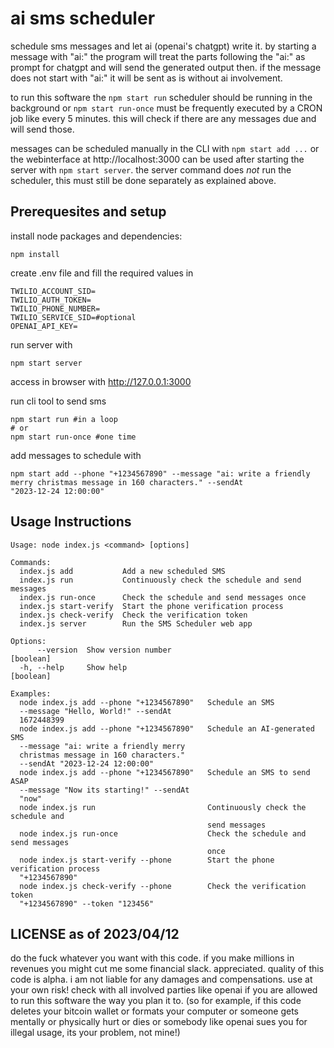 # ai sms scheduler

schedule sms messages and let ai (openai's chatgpt) write it.
by starting a message with "ai:" the program will treat the parts following the "ai:" as prompt for chatgpt and will send the generated output then. if the message does not start with "ai:" it will be sent as is without ai involvement.

to run this software the `npm start run` scheduler should be running in the background or `npm start run-once` must be frequently executed by a CRON job like every 5 minutes. this will check if there are any messages due and will send those.

messages can be scheduled manually in the CLI with `npm start add ...` or the webinterface at http://localhost:3000 can be used after starting the server with `npm start server`. the server command does *not* run the scheduler, this must still be done separately as explained above.


## Prerequesites and setup
install node packages and dependencies:
```
npm install
```

create .env file and fill the required values in
```
TWILIO_ACCOUNT_SID=
TWILIO_AUTH_TOKEN=
TWILIO_PHONE_NUMBER=
TWILIO_SERVICE_SID=#optional
OPENAI_API_KEY=
```


run server with
```
npm start server
```
access in browser with http://127.0.0.1:3000


run cli tool to send sms
```
npm start run #in a loop
# or
npm start run-once #one time
```

add messages to schedule with
```
npm start add --phone "+1234567890" --message "ai: write a friendly merry christmas message in 160 characters." --sendAt 
"2023-12-24 12:00:00"
```


## Usage Instructions
```
Usage: node index.js <command> [options]

Commands:
  index.js add           Add a new scheduled SMS
  index.js run           Continuously check the schedule and send messages
  index.js run-once      Check the schedule and send messages once
  index.js start-verify  Start the phone verification process
  index.js check-verify  Check the verification token
  index.js server        Run the SMS Scheduler web app

Options:
      --version  Show version number                                   [boolean]
  -h, --help     Show help                                             [boolean]

Examples:
  node index.js add --phone "+1234567890"   Schedule an SMS
  --message "Hello, World!" --sendAt
  1672448399
  node index.js add --phone "+1234567890"   Schedule an AI-generated SMS
  --message "ai: write a friendly merry
  christmas message in 160 characters."
  --sendAt "2023-12-24 12:00:00"
  node index.js add --phone "+1234567890"   Schedule an SMS to send ASAP
  --message "Now its starting!" --sendAt
  "now"
  node index.js run                         Continuously check the schedule and
                                            send messages
  node index.js run-once                    Check the schedule and send messages
                                            once
  node index.js start-verify --phone        Start the phone verification process
  "+1234567890"
  node index.js check-verify --phone        Check the verification token
  "+1234567890" --token "123456"
```

## LICENSE as of 2023/04/12
do the fuck whatever you want with this code. if you make millions in revenues you might cut me some financial slack. appreciated.
quality of this code is alpha. i am not liable for any damages and compensations. use at your own risk!
check with all involved parties like openai if you are allowed to run this software the way you plan it to.
(so for example, if this code deletes your bitcoin wallet or formats your computer or someone gets mentally or physically hurt or dies or somebody like openai sues you for illegal usage, its your problem, not mine!)
